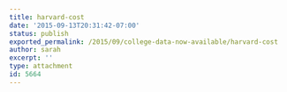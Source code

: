 ```yaml
---
title: harvard-cost
date: '2015-09-13T20:31:42-07:00'
status: publish
exported_permalink: /2015/09/college-data-now-available/harvard-cost
author: sarah
excerpt: ''
type: attachment
id: 5664
---
```

<!DOCTYPE html PUBLIC "-//W3C//DTD HTML 4.0 Transitional//EN" "http://www.w3.org/TR/REC-html40/loose.dtd">
<?xml encoding="UTF-8">
